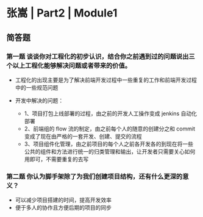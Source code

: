 # 张嵩 | Part2 | Module1

## 简答题

### 第一题 谈谈你对工程化的初步认识，结合你之前遇到过的问题说出三个以上工程化能够解决问题或者带来的价值。

- 工程化的出现主要是为了解决前端开发过程中一些重复的工作和前端开发过程中的一些规范问题

- 开发中解决的问题：
  - 1、项目打包上线部署的过程，由之前的开发人工操作变成 jenkins 自动化部署
  - 2、前端组的 flow 流的制定，由之前每个人的随意的创建分之和 commit 变成了现在由严格的一套开发、创建、提交的流程
  - 3、项目组件化管理，由之前项目的每个人之前各开发各的到现在将一些公共的组件和方法进行统一的归类管理和输出，让开发者只需要关心如何用即可，不需要重复的去写

### 第二题 你认为脚手架除了为我们创建项目结构，还有什么更深的意义？

- 可以减少项目搭建的时间，提高开发效率
- 便于多人的协作且方便后期的项目的同步
